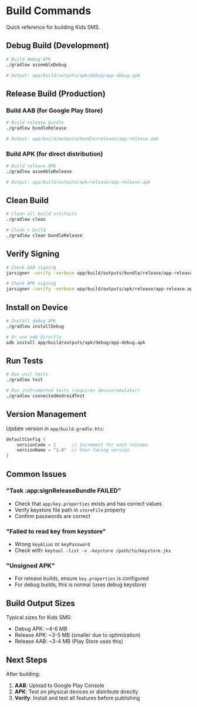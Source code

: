 # Build Commands

Quick reference for building Kids SMS.

## Debug Build (Development)

```bash
# Build debug APK
./gradlew assembleDebug

# Output: app/build/outputs/apk/debug/app-debug.apk
```

## Release Build (Production)

### Build AAB (for Google Play Store)

```bash
# Build release bundle
./gradlew bundleRelease

# Output: app/build/outputs/bundle/release/app-release.aab
```

### Build APK (for direct distribution)

```bash
# Build release APK
./gradlew assembleRelease

# Output: app/build/outputs/apk/release/app-release.apk
```

## Clean Build

```bash
# Clean all build artifacts
./gradlew clean

# Clean + build
./gradlew clean bundleRelease
```

## Verify Signing

```bash
# Check AAB signing
jarsigner -verify -verbose app/build/outputs/bundle/release/app-release.aab

# Check APK signing
jarsigner -verify -verbose app/build/outputs/apk/release/app-release.apk
```

## Install on Device

```bash
# Install debug APK
./gradlew installDebug

# Or use adb directly
adb install app/build/outputs/apk/debug/app-debug.apk
```

## Run Tests

```bash
# Run unit tests
./gradlew test

# Run instrumented tests (requires device/emulator)
./gradlew connectedAndroidTest
```

## Version Management

Update version in `app/build.gradle.kts`:

```kotlin
defaultConfig {
    versionCode = 1      // Increment for each release
    versionName = "1.0"  // User-facing version
}
```

## Common Issues

### "Task :app:signReleaseBundle FAILED"
- Check that `app/key.properties` exists and has correct values
- Verify keystore file path in `storeFile` property
- Confirm passwords are correct

### "Failed to read key from keystore"
- Wrong `keyAlias` or `keyPassword`
- Check with: `keytool -list -v -keystore /path/to/keystore.jks`

### "Unsigned APK"
- For release builds, ensure `key.properties` is configured
- For debug builds, this is normal (uses debug keystore)

## Build Output Sizes

Typical sizes for Kids SMS:
- Debug APK: ~4-6 MB
- Release APK: ~3-5 MB (smaller due to optimization)
- Release AAB: ~3-4 MB (Play Store uses this)

## Next Steps

After building:
1. **AAB**: Upload to Google Play Console
2. **APK**: Test on physical devices or distribute directly
3. **Verify**: Install and test all features before publishing
